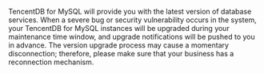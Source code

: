 TencentDB for MySQL will provide you with the latest version of database services. When a severe bug or security vulnerability occurs in the system, your TencentDB for MySQL instances will be upgraded during your maintenance time window, and upgrade notifications will be pushed to you in advance. The version upgrade process may cause a momentary disconnection; therefore, please make sure that your business has a reconnection mechanism.
